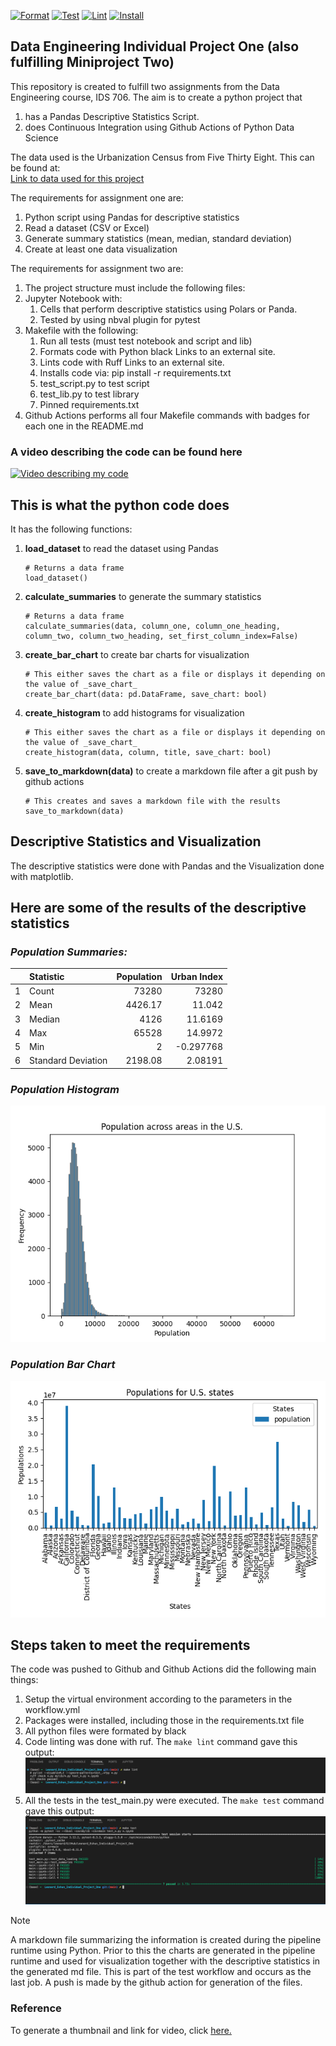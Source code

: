 [![Format](https://github.com/nogibjj/Leonard_Eshun_Individual_Project_One/actions/workflows/format.yml/badge.svg)](https://github.com/nogibjj/Leonard_Eshun_Individual_Project_One/actions/workflows/format.yml)
[![Test](https://github.com/nogibjj/Leonard_Eshun_Individual_Project_One/actions/workflows/test.yml/badge.svg)](https://github.com/nogibjj/Leonard_Eshun_Individual_Project_One/actions/workflows/test.yml)
[![Lint](https://github.com/nogibjj/Leonard_Eshun_Individual_Project_One/actions/workflows/lint.yml/badge.svg)](https://github.com/nogibjj/Leonard_Eshun_Individual_Project_One/actions/workflows/lint.yml)
[![Install](https://github.com/nogibjj/Leonard_Eshun_Individual_Project_One/actions/workflows/install.yml/badge.svg)](https://github.com/nogibjj/Leonard_Eshun_Individual_Project_One/actions/workflows/install.yml)


## Data Engineering Individual Project One (also fulfilling Miniproject Two)

This repository is created to fulfill two assignments from the Data Engineering course, IDS 706. The aim is to create a python project that
1. has a Pandas Descriptive Statistics Script.
1. does Continuous Integration using Github Actions of Python Data Science

The data used is the Urbanization Census from Five Thirty Eight. This can be found at:    
[Link to data used for this project]("https://raw.githubusercontent.com/fivethirtyeight/data/master/urbanization-index/urbanization-census-tract.csv")

The requirements for assignment one are:
1. Python script using Pandas for descriptive statistics
1. Read a dataset (CSV or Excel)
1. Generate summary statistics (mean, median, standard deviation)
1. Create at least one data visualization

The requirements for assignment two are:
1. The project structure must include the following files:
1. Jupyter Notebook with: 
	1. Cells that perform descriptive statistics using Polars or Panda.
	1. Tested by using nbval plugin for pytest
1. Makefile with the following:
	1. Run all tests (must test notebook and script and lib)
	1. Formats code with Python black Links to an external site.
	1. Lints code with Ruff Links to an external site.
	1. Installs code via:  pip install -r requirements.txt
	1. test_script.py to test script
	1. test_lib.py to test library
	1. Pinned requirements.txt
1. Github Actions performs all four Makefile commands with badges for each one in the README.md  

### A video describing the code can be found here
[![Video describing my code](https://markdown-videos-api.jorgenkh.no/url?url=https%3A%2F%2Fyoutu.be%2FppPYW22Y4QU)](https://youtu.be/ppPYW22Y4QU)

## This is what the python code does
It has the following functions:

1. **load_dataset** to read the dataset using Pandas
	```
	# Returns a data frame
	load_dataset()
	```
1. **calculate_summaries** to generate the summary statistics
	```
	# Returns a data frame
	calculate_summaries(data, column_one, column_one_heading, column_two, column_two_heading, set_first_column_index=False)
	```
1. **create_bar_chart** to create bar charts for visualization
	```
	# This either saves the chart as a file or displays it depending on the value of _save_chart_
	create_bar_chart(data: pd.DataFrame, save_chart: bool)
	```
1. **create_histogram** to add histograms for visualization
	```
	# This either saves the chart as a file or displays it depending on the value of _save_chart_
	create_histogram(data, column, title, save_chart: bool)
	```
1. **save_to_markdown(data)** to create a markdown file after a git push by github actions
	```
	# This creates and saves a markdown file with the results
	save_to_markdown(data)
	```


## Descriptive Statistics and Visualization
The descriptive statistics were done with Pandas and the Visualization done with matplotlib.

## Here are some of the results of the descriptive statistics

### _Population Summaries:_
|    | Statistic          |   Population |   Urban Index |
|---:|:-------------------|-------------:|--------------:|
|  1 | Count              |     73280    |  73280        |
|  2 | Mean               |      4426.17 |     11.042    |
|  3 | Median             |      4126    |     11.6169   |
|  4 | Max                |     65528    |     14.9972   |
|  5 | Min                |         2    |     -0.297768 |
|  6 | Standard Deviation |      2198.08 |      2.08191  |

### _Population Histogram_

![population_histogram](population_histogram.png)

### _Population Bar Chart_

![population_bar](population_bar.png)

## Steps taken to meet the requirements
The code was pushed to Github and Github Actions did the following main things:

1. Setup the virtual environment according to the parameters in the workflow.yml
1. Packages were installed, including those in the requirements.txt file
1. All python files were formated by black
1. Code linting was done with ruf. The `make lint` command gave this output:  
![Make Lint](assets/make_lint.png)
1. All the tests in the test_main.py were executed. The `make test` command gave this output:  
![Make Test](assets/make_test.png)

> [!NOTE]
> A markdown file summarizing the information is created during the pipeline runtime using Python. Prior to this the charts are generated in the pipeline runtime and used for visualization together with the descriptive statistics in the generated md file. This is part of the test workflow and occurs as the last job. A push is made by the github action for generation of the files.

### Reference
To generate a thumbnail and link for video, click [here.](https://markdown-videos.jorgenkh.no)
